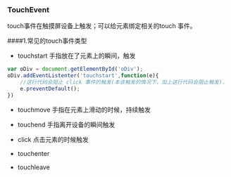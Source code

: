 ### TouchEvent
touch事件在触摸屏设备上触发；可以给元素绑定相关的touch 事件。

####1.常见的touch事件类型
- touchstart
手指放在了元素上的瞬间，触发
```javascript
var oDiv = document.getElementById('oDiv');
oDiv.addEventListenter('touchstart',function(e){
	//这行代码会阻止 click 事件的触发(本该触发的情况下，加上这行代码会阻止触发).
	e.preventDefault();
})
```
- touchmove
手指在元素上滑动的时候，持续触发

- touchend
手指离开设备的瞬间触发

- click
点击元素的时候触发

- touchenter

- touchleave